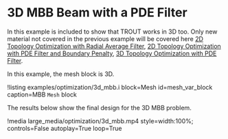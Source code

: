 # 3D MBB Beam with a PDE Filter

In this example is included to show that TROUT works in 3D too. Only new material not covered in the previous
example will be covered here [2D Topology Optimization with Radial Average Filter](2d_mbb.md), [2D Topology Optimization with PDE Filter and Boundary Penalty](2d_mbb_pde.md), [3D Topology Optimization with PDE Filter](3d_mbb.md).

In this example, the mesh block is 3D.

!listing examples/optimization/3d_mbb.i
         block=Mesh id=mesh_var_block
         caption=MBB `Mesh` block

The results below show the final design for the 3D MBB problem.

!media large_media/optimization/3d_mbb.mp4 style=width:100%; controls=False autoplay=True loop=True



